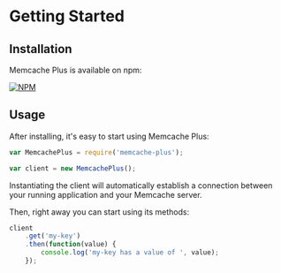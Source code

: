 # Getting Started

## Installation

Memcache Plus is available on npm:

[![NPM](https://nodei.co/npm/memcache-plus.png?downloads=true)](https://nodei.co/npm/memcache-plus?downloads=true)

## Usage

After installing, it's easy to start using Memcache Plus:

```javascript
var MemcachePlus = require('memcache-plus');

var client = new MemcachePlus();
```

Instantiating the client will automatically establish a connection between your
running application and your Memcache server.

Then, right away you can start using its methods:

```javascript
client
    .get('my-key')
    .then(function(value) {
        console.log('my-key has a value of ', value);
    });
```

